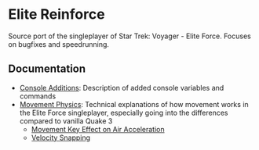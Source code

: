 # Elite Reinforce

Source port of the singleplayer of Star Trek: Voyager - Elite Force. Focuses on bugfixes and speedrunning.

## Documentation

* [Console Additions](docs/console_additions.md): Description of added console variables and commands
* [Movement Physics](docs/movement_physics/): Technical explanations of how movement works in the Elite Force singleplayer, especially going into the differences compared to vanilla Quake 3
  * [Movement Key Effect on Air Acceleration](docs/movement_physics/movekey_air_accel_effect.md)
  * [Velocity Snapping](docs/movement_physics/velocity_snapping.md)
